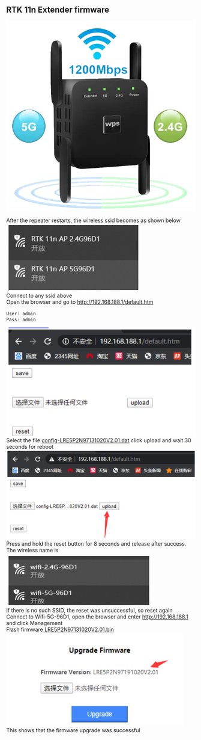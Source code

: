 ## RTK 11n Extender firmware
[<img src="img/default.png">](Image)  


After the repeater restarts, the wireless ssid becomes as shown below  
[<img src="img/1.png">](Image)  
Connect to any ssid above  
Open the browser and go to <http://192.168.188.1/default.htm>  
```
User: admin  
Pass: admin  
```
[<img src="img/2.png">](Image)  
Select the file [config-LRE5P2N97131020V2.01.dat](https://github.com/gwolf2u/extender_firmware/blob/main/config-LRE5P2N97131020V2.01.dat) click upload and wait 30 seconds for reboot  
[<img src="img/3.png">](Image)  
Press and hold the reset button for 8 seconds and release after success. The wireless name is  
[<img src="img/4.png">](Image)  
If there is no such SSID, the reset was unsuccessful, so reset again  
Connect to Wifi-5G-96D1, open the browser and enter <http://192.168.188.1> and click Management  
Flash firmware [LRE5P2N97131020V2.01.bin](https://github.com/gwolf2u/extender_firmware/blob/main/LRE5P2N97131020V2.01.bin)  
[<img src="img/5.png">](Image)  
This shows that the firmware upgrade was successful
